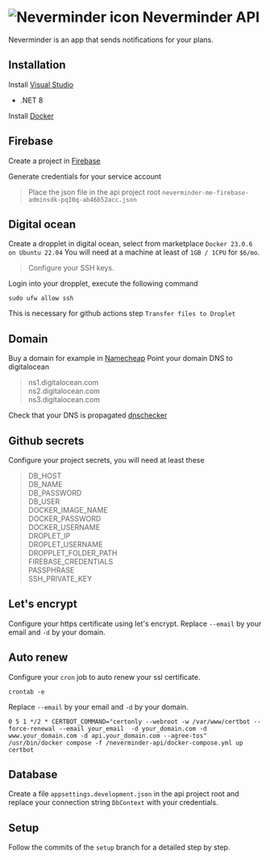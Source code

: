# ![Neverminder icon](https://github.com/Dayonel/neverminder-api/assets/10290812/b64fdd09-5297-4cf5-bb68-3d7249a9c147) Neverminder API

Neverminder is an app that sends notifications for your plans.

## Installation

Install [Visual Studio](https://visualstudio.microsoft.com/downloads/)
 - .NET 8

Install [Docker](https://www.docker.com/products/docker-desktop/)

## Firebase
Create a project in [Firebase](https://firebase.com/)

Generate credentials for your service account
	
> Place the json file in the api project root `neverminder-me-firebase-adminsdk-pq10q-ab46b52acc.json`

## Digital ocean
Create a dropplet in digital ocean, select from marketplace `Docker 23.0.6 on Ubuntu 22.04`
You will need at a machine at least of `1GB / 1CPU` for `$6/mo`.
> Configure your SSH keys.

Login into your dropplet, execute the following command
```
sudo ufw allow ssh
```
This is necessary for github actions step `Transfer files to Droplet`

## Domain
Buy a domain for example in [Namecheap](https://www.namecheap.com/)
Point your domain DNS to digitalocean
> ns1.digitalocean.com\
> ns2.digitalocean.com\
> ns3.digitalocean.com

Check that your DNS is propagated [dnschecker](https://dnschecker.org/)

## Github secrets
Configure your project secrets, you will need at least these
> DB_HOST\
> DB_NAME\
> DB_PASSWORD\
> DB_USER\
> DOCKER_IMAGE_NAME\
> DOCKER_PASSWORD\
> DOCKER_USERNAME\
> DROPLET_IP\
> DROPLET_USERNAME\
> DROPPLET_FOLDER_PATH\
> FIREBASE_CREDENTIALS\
> PASSPHRASE\
> SSH_PRIVATE_KEY

## Let's encrypt
Configure your https certificate using let's encrypt.
Replace `--email` by your email and `-d` by your domain.

## Auto renew
Configure your `cron` job to auto renew your ssl certificate.
```
crontab -e
```

Replace `--email` by your email and `-d` by your domain.
```
0 5 1 */2 * CERTBOT_COMMAND="certonly --webroot -w /var/www/certbot --force-renewal --email your_email  -d your_domain.com -d www.your_domain.com -d api.your_domain.com --agree-tos" /usr/bin/docker compose -f /neverminder-api/docker-compose.yml up certbot
```

## Database
Create a file `appsettings.development.json` in the api project root and replace your connection string `DbContext` with your credentials.

## Setup
Follow the commits of the `setup` branch for a detailed step by step.
